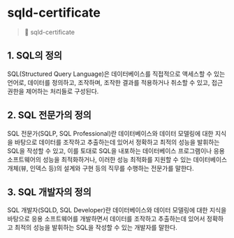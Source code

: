 # sqld-certificate
> 🏅 sqld-certificate

## 1. SQL의 정의

SQL(Structured Query Language)은 데이터베이스를 직접적으로 액세스할 수 있는 언어로, 데이터를 정의하고, 조작하며, 조작한 결과를 적용하거나 취소할 수 있고, 접근 권한을 제어하는 처리들로 구성된다.

## 2. SQL 전문가의 정의

SQL 전문가(SQLP, SQL Professional)란 데이터베이스와 데이터 모델링에 대한 지식을 바탕으로 데이터를 조작하고 추출하는데 있어서 정확하고 최적의 성능을 발휘하는 SQL을 작성할 수 있고, 이를 토대로 SQL을 내포하는 데이터베이스 프로그램이나 응용 소프트웨어의 성능을 최적화하거나, 이러한 성능 최적화를 지원할 수 있는 데이터베이스 개체(뷰, 인덱스 등)의 설계와 구현 등의 직무를 수행하는 전문가를 말한다.

## 3. SQL 개발자의 정의

SQL 개발자(SQLD, SQL Developer)란 데이터베이스와 데이터 모델링에 대한 지식을 바탕으로 응용 소프트웨어를 개발하면서 데이터를 조작하고 추출하는데 있어서 정확하고 최적의 성능을 발휘하는 SQL을 작성할 수 있는 개발자를 말한다.
